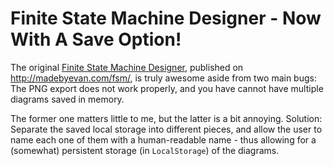 # Finite State Machine Designer - Now With A Save Option!

The original [Finite State Machine Designer](https://github.com/evanw/fsm), published on http://madebyevan.com/fsm/, is truly awesome aside from two main bugs: The PNG export does not work properly, and you have cannot have multiple diagrams saved in memory.

The former one matters little to me, but the latter is a bit annoying. Solution: Separate the saved local storage into different pieces, and allow the user to name each one of them with a human-readable name - thus allowing for a (somewhat) persistent storage (in `LocalStorage`) of the diagrams.
